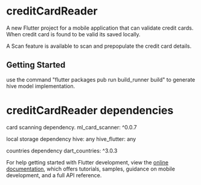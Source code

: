 # creditCardReader

A new Flutter project for a mobile application that can validate credit cards. 
When credit card is found to be valid its saved locally.

A Scan feature is available to scan and prepopulate the credit card details.

## Getting Started

use the command "flutter packages pub run build_runner build" to generate hive model implementation.

# creditCardReader dependencies

card scanning dependency.
ml_card_scanner: ^0.0.7

local storage dependency
hive: any
hive_flutter: any

countries dependency
dart_countries: ^3.0.3

For help getting started with Flutter development, view the
[online documentation](https://docs.flutter.dev/), which offers tutorials,
samples, guidance on mobile development, and a full API reference.
